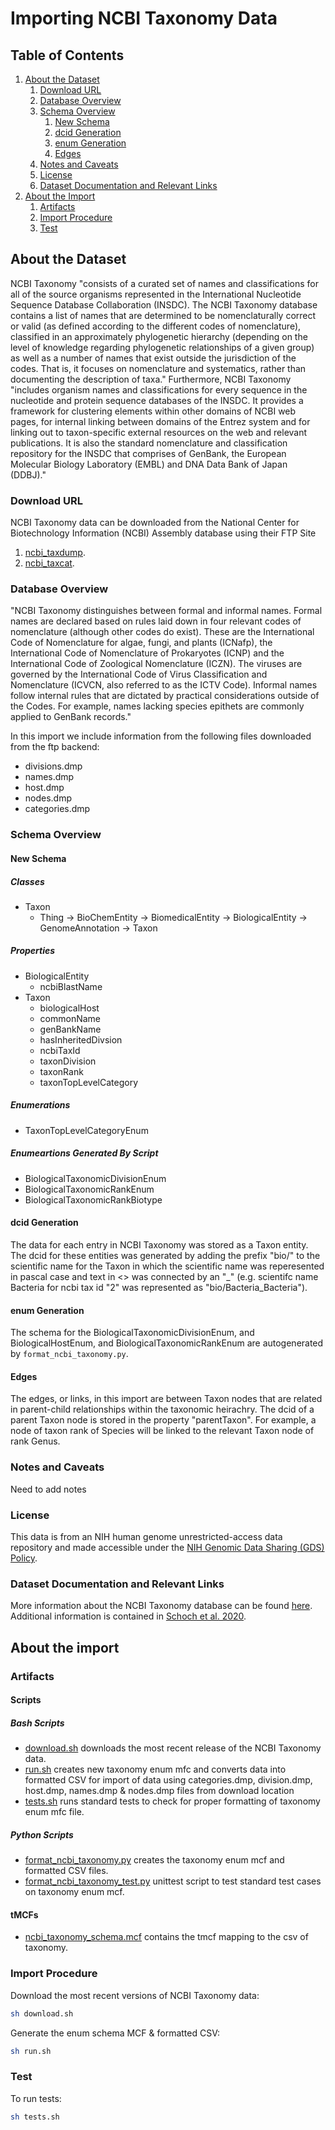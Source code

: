 # Importing NCBI Taxonomy Data

## Table of Contents

1. [About the Dataset](#about-the-dataset)
    1. [Download URL](#download-url)
    2. [Database Overview](#database-overview)
    3. [Schema Overview](#schema-overview)
       1. [New Schema](#new-schema)
       2. [dcid Generation](#dcid-generation)
       3. [enum Generation](#enum-generation)
       4. [Edges](#edges)
    4. [Notes and Caveats](#notes-and-caveats)
    5. [License](#license)
    6. [Dataset Documentation and Relevant Links](#dataset-documentation-and-relevant-links)
2. [About the Import](#about-the-import)
    1. [Artifacts](#artifacts)
    2. [Import Procedure](#import-procedure)
    3. [Test](#test)


## About the Dataset

NCBI Taxonomy "consists of a curated set of names and classifications for all of the source organisms represented in the International Nucleotide Sequence Database Collaboration (INSDC). The NCBI Taxonomy database contains a list of names that are determined to be nomenclaturally correct or valid (as defined according to the different codes of nomenclature), classified in an approximately phylogenetic hierarchy (depending on the level of knowledge regarding phylogenetic relationships of a given group) as well as a number of names that exist outside the jurisdiction of the codes. That is, it focuses on nomenclature and systematics, rather than documenting the description of taxa." Furthermore, NCBI Taxonomy "includes organism names and classifications for every sequence in the nucleotide and protein sequence databases of the INSDC. It provides a framework for clustering elements within other domains of NCBI web pages, for internal linking between domains of the Entrez system and for linking out to taxon-specific external resources on the web and relevant publications. It is also the standard nomenclature and classification repository for the INSDC that comprises of GenBank, the European Molecular Biology Laboratory (EMBL) and DNA Data Bank of Japan (DDBJ)."

### Download URL

NCBI Taxonomy data can be downloaded from the National Center for Biotechnology Information (NCBI) Assembly database using their FTP Site
1. [ncbi_taxdump](https://ftp.ncbi.nlm.nih.gov/pub/taxonomy/new_taxdump/new_taxdump.tar.Z). 
2. [ncbi_taxcat](https://ftp.ncbi.nlm.nih.gov/pub/taxonomy/taxcat.tar.gz).

### Database Overview

"NCBI Taxonomy distinguishes between formal and informal names. Formal names are declared based on rules laid down in four relevant codes of nomenclature (although other codes do exist). These are the International Code of Nomenclature for algae, fungi, and plants (ICNafp), the International Code of Nomenclature of Prokaryotes (ICNP) and the International Code of Zoological Nomenclature (ICZN). The viruses are governed by the International Code of Virus Classification and Nomenclature (ICVCN, also referred to as the ICTV Code). Informal names follow internal rules that are dictated by practical considerations outside of the Codes. For example, names lacking species epithets are commonly applied to GenBank records."

In this import we include information from the following files downloaded from the ftp backend:
* divisions.dmp
* names.dmp
* host.dmp
* nodes.dmp
* categories.dmp

### Schema Overview

#### New Schema

##### Classes

* Taxon 
    * Thing -> BioChemEntity -> BiomedicalEntity -> BiologicalEntity -> GenomeAnnotation -> Taxon
  
##### Properties

* BiologicalEntity
    * ncbiBlastName
* Taxon
    * biologicalHost
    * commonName
    * genBankName
    * hasInheritedDivsion
    * ncbiTaxId
    * taxonDivision
    * taxonRank
    * taxonTopLevelCategory
  
##### Enumerations

 * TaxonTopLevelCategoryEnum

##### Enumeartions Generated By Script

* BiologicalTaxonomicDivisionEnum
* BiologicalTaxonomicRankEnum
* BiologicalTaxonomicRankBiotype

#### dcid Generation

The data for each entry in NCBI Taxonomy was stored as a Taxon entity. The dcid for these entities was generated by adding the prefix "bio/" to the scientific name for the Taxon in which the scientific name was reperesented in pascal case and text in <> was connected by an "_" (e.g. scientifc name Bacteria <Bacteria> for ncbi tax id "2" was represented as "bio/Bacteria_Bacteria").

#### enum Generation

The schema for the BiologicalTaxonomicDivisionEnum, and BiologicalHostEnum, and BiologicalTaxonomicRankEnum are autogenerated by `format_ncbi_taxonomy.py`.

#### Edges

The edges, or links, in this import are between Taxon nodes that are related in parent-child relationships within the taxonomic heirachry. The dcid of a parent Taxon node is stored in the property "parentTaxon". For example, a node of taxon rank of Species will be linked to the relevant Taxon node of rank Genus.

### Notes and Caveats

Need to add notes

### License

This data is from an NIH human genome unrestricted-access data repository and made accessible under the [NIH Genomic Data Sharing (GDS) Policy](https://osp.od.nih.gov/scientific-sharing/genomic-data-sharing/).

### Dataset Documentation and Relevant Links

More information about the NCBI Taxonomy database can be found [here](https://www.ncbi.nlm.nih.gov/books/NBK53758/). Additional information is contained in [Schoch et al. 2020](https://www.ncbi.nlm.nih.gov/pmc/articles/PMC7408187/).

## About the import

### Artifacts

#### Scripts

##### Bash Scripts

- [download.sh](scripts/download.sh) downloads the most recent release of the NCBI Taxonomy data.
- [run.sh](scripts/run.sh) creates new taxonomy enum mfc and converts data into formatted CSV for import of data using categories.dmp, division.dmp, host.dmp, names.dmp & nodes.dmp files from download location
- [tests.sh](scripts/tests.sh) runs standard tests to check for proper formatting of taxonomy enum mfc file.

##### Python Scripts

- [format_ncbi_taxonomy.py](scripts/format_ncbi_taxonomy.py) creates the taxonomy enum mcf and formatted CSV files.
- [format_ncbi_taxonomy_test.py](scripts/format_ncbi_taxonomy.py) unittest script to test standard test cases on taxonomy enum mcf.

#### tMCFs

- [ncbi_taxonomy_schema.mcf](tMCFs/ncbi_taxonomy.tmcf) contains the tmcf mapping to the csv of taxonomy.

### Import Procedure

Download the most recent versions of NCBI Taxonomy data:

```bash
sh download.sh
```

Generate the enum schema MCF & formatted CSV:

```bash
sh run.sh
```


### Test 

To run tests:

```bash
sh tests.sh
```
